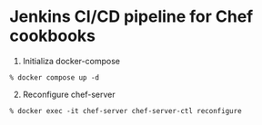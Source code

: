 # Jenkins CI/CD pipeline for Chef cookbooks


1. Initializa docker-compose

```
% docker compose up -d
```

2. Reconfigure chef-server

```
% docker exec -it chef-server chef-server-ctl reconfigure 
```

